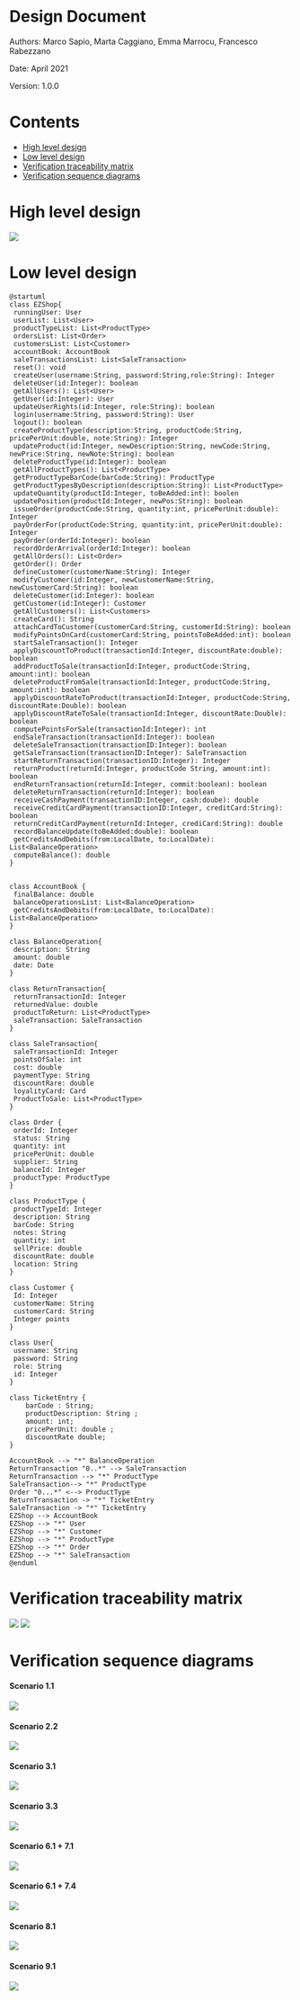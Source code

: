 # Design Document 


Authors: Marco Sapio, Marta Caggiano, Emma Marrocu, Francesco Rabezzano

Date: April 2021

Version: 1.0.0


# Contents

- [High level design](#package-diagram)
- [Low level design](#class-diagram)
- [Verification traceability matrix](#verification-traceability-matrix)
- [Verification sequence diagrams](#verification-sequence-diagrams)

# High level design 

![](diagramsImages/package_diagram.png)





# Low level design


``` plantuml 
@startuml
class EZShop{
 runningUser: User
 userList: List<User>
 productTypeList: List<ProductType>
 ordersList: List<Order>
 customersList: List<Customer>
 accountBook: AccountBook
 saleTransactionsList: List<SaleTransaction>
 reset(): void
 createUser(username:String, password:String,role:String): Integer
 deleteUser(id:Integer): boolean
 getAllUsers(): List<User>
 getUser(id:Integer): User
 updateUserRights(id:Integer, role:String): boolean
 login(username:String, password:String): User
 logout(): boolean
 createProductType(description:String, productCode:String, pricePerUnit:double, note:String): Integer
 updateProduct(id:Integer, newDescription:String, newCode:String, newPrice:String, newNote:String): boolean
 deleteProductType(id:Integer): boolean
 getAllProductTypes(): List<ProductType>
 getProductTypeBarCode(barCode:String): ProductType
 getProductTypesByDescription(description:String): List<ProductType>
 updateQuantity(productId:Integer, toBeAdded:int): boolen
 updatePosition(productId:Integer, newPos:String): boolean
 issueOrder(productCode:String, quantity:int, pricePerUnit:double): Integer
 payOrderFor(productCode:String, quantity:int, pricePerUnit:double): Integer
 payOrder(orderId:Integer): boolean
 recordOrderArrival(orderId:Integer): boolean
 getAllOrders(): List<Order>
 getOrder(): Order
 defineCustomer(customerName:String): Integer
 modifyCustomer(id:Integer, newCustomerName:String, newCustomerCard:String): boolean
 deleteCustomer(id:Integer): boolean
 getCustomer(id:Integer): Customer
 getAllCustomers(): List<Customers>
 createCard(): String
 attachCardToCustomer(customerCard:String, customerId:String): boolean
 modifyPointsOnCard(customerCard:String, pointsToBeAdded:int): boolean
 startSaleTransaction(): Integer
 applyDiscountToProduct(transactionId:Integer, discountRate:double): boolean
 addProductToSale(transactionId:Integer, productCode:String, amount:int): boolean
 deleteProductFromSale(transactionId:Integer, productCode:String, amount:int): boolean
 applyDiscountRateToProduct(transactionId:Integer, productCode:String, discountRate:Double): boolean
 applyDiscountRateToSale(transactionId:Integer, discountRate:Double): boolean
 computePointsForSale(transactionId:Integer): int
 endSaleTransaction(transactionId:Integer): boolean
 deleteSaleTransaction(transactionID:Integer): boolean
 getSaleTransaction(transactionID:Integer): SaleTransaction
 startReturnTransaction(transactionID:Integer): Integer
 returnProduct(returnId:Integer, productCode String, amount:int): boolean
 endReturnTransaction(returnId:Integer, commit:boolean): boolean
 deleteReturnTransaction(returnId:Integer): boolean
 receiveCashPayment(transactionID:Integer, cash:doube): double
 receiveCreditCardPayment(transactionID:Integer, creditCard:String): boolean
 returnCreditCardPayment(returnId:Integer, crediCard:String): double
 recordBalanceUpdate(toBeAdded:double): boolean
 getCreditsAndDebits(from:LocalDate, to:LocalDate): List<BalanceOperation>
 computeBalance(): double
}


class AccountBook {
 finalBalance: double
 balanceOperationsList: List<BalanceOperation>
 getCreditsAndDebits(from:LocalDate, to:LocalDate): List<BalanceOperation>
}

class BalanceOperation{
 description: String
 amount: double
 date: Date
}

class ReturnTransaction{
 returnTransactionId: Integer
 returnedValue: double
 productToReturn: List<ProductType>
 saleTransaction: SaleTransaction
}

class SaleTransaction{
 saleTransactionId: Integer
 pointsOfSale: int
 cost: double
 paymentType: String
 discountRare: double
 loyalityCard: Card
 ProductToSale: List<ProductType>
}

class Order {
 orderId: Integer
 status: String
 quantity: int
 pricePerUnit: double
 supplier: String
 balanceId: Integer
 productType: ProductType
}

class ProductType {
 productTypeId: Integer
 description: String
 barCode: String
 notes: String
 quantity: int
 sellPrice: double
 discountRate: double
 location: String
}

class Customer {
 Id: Integer
 customerName: String
 customerCard: String
 Integer points
}

class User{
 username: String
 password: String
 role: String
 id: Integer
}

class TicketEntry {
    barCode : String;
    productDescription: String ;
    amount: int;
    pricePerUnit: double ;
    discountRate double;
}

AccountBook --> "*" BalanceOperation
ReturnTransaction "0..*" --> SaleTransaction
ReturnTransaction --> "*" ProductType
SaleTransaction--> "*" ProductType
Order "0...*" <--> ProductType
ReturnTransaction -> "*" TicketEntry
SaleTransaction -> "*" TicketEntry
EZShop --> AccountBook
EZShop --> "*" User
EZShop --> "*" Customer
EZShop --> "*" ProductType
EZShop --> "*" Order
EZShop --> "*" SaleTransaction
@enduml
```







# Verification traceability matrix

![](diagramsImages/matrix1.png)
![](diagramsImages/matrix2.png)


# Verification sequence diagrams 

#### Scenario 1.1

![](sequenceDiagrams/Scenario_1.1.png)

#### Scenario 2.2

![](sequenceDiagrams/Scenario_2.3.png)

#### Scenario 3.1

![](sequenceDiagrams/Scenario_3.1.png)

#### Scenario 3.3

![](sequenceDiagrams/Scenario_3.3.png)

#### Scenario 6.1 + 7.1

![](sequenceDiagrams/Scenario_6.1_7.1.png)

#### Scenario 6.1 + 7.4

![](sequenceDiagrams/Scenario_6.1_7.4.png)

#### Scenario 8.1

![](sequenceDiagrams/Scenario_8.1.png)

#### Scenario 9.1

![](sequenceDiagrams/Scenario_9.1.png)
